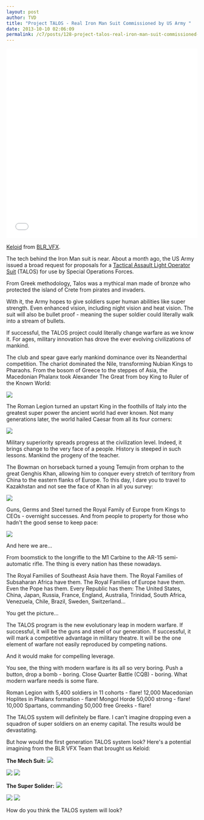 ```yaml
---
layout: post
author: TVD
title: "Project TALOS - Real Iron Man Suit Commissioned by US Army "
date: 2013-10-10 02:06:09
permalink: /c7/posts/128-project-talos-real-iron-man-suit-commissioned-by-us-army
---
```


<iframe src="//player.vimeo.com/video/75781782?badge=0" width="100%" height="500" frameborder="0" webkitallowfullscreen mozallowfullscreen allowfullscreen></iframe> <p><a href="http://vimeo.com/75781782">Keloid</a> from <a href="http://vimeo.com/biglazyrobot">BLR_VFX</a>.</p>

The tech behind the Iron Man suit is near. About a month ago, the US Army issued a broad request for proposals for a [Tactical Assault Light Operator Suit][1] (TALOS) for use by Special Operations Forces.

From Greek methodology, Talos was a mythical man made of bronze who protected the island of Crete from pirates and invaders. 

With it, the Army hopes to give soldiers super human abilities like super strength. Even enhanced vision, including night vision and heat vision. The suit will also be bullet proof - meaning the super soldier could literally walk into a stream of bullets.

If successful, the TALOS project could literally change warfare as we know it. For ages, military innovation has drove the ever evolving civilizations of mankind.

The club and spear gave early mankind dominance over its  Neanderthal competition. The chariot dominated the Nile, transforming Nubian Kings to Pharaohs. From the bosom of Greece to the steppes of Asia, the Macedonian Phalanx took Alexander The Great from boy King to Ruler of the Known World:

<img src="http://techoctave.com/c7/static/macedonian-phalanx.jpg"/>

The Roman Legion turned an upstart King in the foothills of Italy into the greatest super power the ancient world had ever known. Not many generations later, the world hailed Caesar from all its four corners:

<img src="http://techoctave.com/c7/static/roman-legion.jpg"/>

Military superiority spreads progress at the civilization level.  Indeed, it brings change to the very face of a people. History is steeped in such lessons. Mankind the progeny of the teacher.

The Bowman on horseback turned a young Temujin from orphan to the great Genghis Khan, allowing him to conquer every stretch of territory from China to the eastern flanks of Europe. To this day, I dare you to travel to Kazakhstan and not see the face of Khan in all you survey:

<img src="http://techoctave.com/c7/static/mongol-horde.jpg" />

Guns, Germs and Steel turned the Royal Family of Europe from Kings to CEOs - overnight successes. And from people to property for those who hadn't the good sense to keep pace:

<img src="http://techoctave.com/c7/static/spanish-conquistadors.jpg" />

And here we are...

From boomstick to the longrifle to the M1 Carbine to the AR-15 semi-automatic rifle. The thing is every nation has these nowadays. 

The Royal Families of Southeast Asia have them. The Royal Families of Subsaharan Africa have them. The Royal Families of Europe have them. Even the Pope has them. Every Republic has them: The United States, China, Japan, Russia, France, England, Australia, Trinidad, South Africa, Venezuela, Chile, Brazil, Sweden, Switzerland...

You get the picture...

The TALOS program is the new evolutionary leap in modern warfare. If successful, it will be the guns and steel of our generation. If successful, it will mark a competitive advantage in military theatre. It will be the one element of warfare not easily reproduced by competing nations. 

And it would make for compelling leverage.

You see, the thing with modern warfare is its all so very boring. Push a button, drop a bomb - boring. Close Quarter Battle (CQB) - boring. What modern warfare needs is some flare.

Roman Legion with 5,400 soldiers in 11 cohorts - flare! 12,000 Macedonian Hoplites in Phalanx formation - flare! Mongol Horde 50,000 strong - flare! 10,000 Spartans, commanding 50,000 free Greeks - flare!

The TALOS system will definitely be flare. I can't imagine dropping even a squadron of super soldiers on an enemy capital. The results would be devastating.

But how would the first generation TALOS system look? Here's a potential imagining from the BLR VFX Team that brought us Keloid:


**The Mech Suit:**
<img src="http://techoctave.com/c7/static/mech-1.jpg" />

<img src="http://techoctave.com/c7/static/mech-2.jpg" />

<img src="http://techoctave.com/c7/static/mech-3.jpg" />


**The Super Solider:**
<img src="http://techoctave.com/c7/static/super-soldier-1.jpg" />

<img src="http://techoctave.com/c7/static/super-soldier-2.jpg" />

<img src="http://techoctave.com/c7/static/super-soldier-3.jpg" />


How do you think the TALOS system will look?


  [1]: https://www.fbo.gov/index?s=opportunity&mode=form&id=2d62002ee85aa7bb758d01e0ddbd32c4&tab=core&_cview=0
